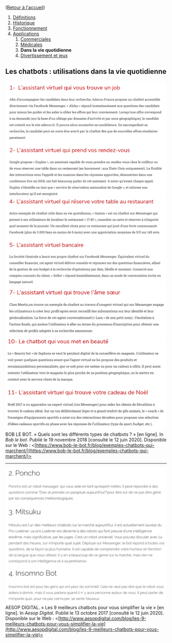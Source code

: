([Retour à l'accueil](https://sylviehannon.github.io/chatbot/))
1. [Définitions](definitions.md)
2. [Historique](historique.md)
3. [Fonctionnement](fonctionnement.md)
4. [Applications](applications.md)
      1. [Commerciales](acommerciales.md)
      2. [Médicales](amedicales.md)
      3. **Dans la vie quotidienne**
      4. [Divertissement et jeux](afictions.md)

## Les chatbots : utilisations dans la vie quotidienne

[![Image](lesimages/usu1.png)](https://www.bob-le-bot.fr/blog/exemples-chatbots-qui-marchent/)
[![Image](lesimages/usu2.png)](https://www.bob-le-bot.fr/blog/exemples-chatbots-qui-marchent/)
[![Image](lesimages/usu3.png)](https://www.bob-le-bot.fr/blog/exemples-chatbots-qui-marchent/)
[![Image](lesimages/usu4.png)](https://www.bob-le-bot.fr/blog/exemples-chatbots-qui-marchent/)
BOB LE BOT. « Quels sont les différents types de chatbots ? » [en ligne]. In *Bob le bot*. Publié le 19 novembre 2018 [consulté le 12 juin 2020]. Disponible sur le Web : <[https://www.bob-le-bot.fr/blog/exemples-chatbots-qui-marchent/](https://www.bob-le-bot.fr/blog/exemples-chatbots-qui-marchent/)>

---

[![Image](lesimages/quoti1.png)](http://www.aesopdigital.com/blog/les-9-meilleurs-chatbots-pour-vous-simplifier-la-vie)
[![Image](lesimages/quoti2.png)](http://www.aesopdigital.com/blog/les-9-meilleurs-chatbots-pour-vous-simplifier-la-vie)
AESOP DIGITAL. « Les 9 meilleurs chatbots pour vous simplifier la vie » [en ligne]. In *Aesop Digital*. Publié le 13 octobre 2017 [consulté le 12 juin 2020]. Disponible sur le Web : <[http://www.aesopdigital.com/blog/les-9-meilleurs-chatbots-pour-vous-simplifier-la-vie](http://www.aesopdigital.com/blog/les-9-meilleurs-chatbots-pour-vous-simplifier-la-vie)>

